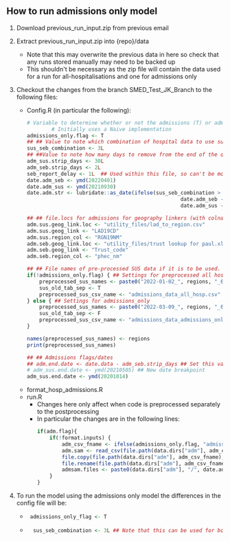 ## How to run admissions only model

1) Download previous_run_input.zip from previous email
2) Extract previous_run_input.zip into {repo}/data
    
    - Note that this may overwrite the previous data in here so check that any runs stored manually may need to be backed up
    - This shouldn't be necessary as the zip file will contain the data used for a run for all-hospitalisations and one for admissions only

3) Checkout the changes from the branch SMED_Test_JK_Branch to the following files:

    - Config.R (in particular the following):
        ```r
        # Variable to determine whether or not the admissions (T) or admissions + diagnoses (F) should be used
                # Initially uses a Naive implementation
        admissions_only.flag <- T
        ## ## Value to note which combination of hospital data to use sus (0), sus + sebs (1), sebs only (2) or sus (preprocessed) + sebs (3)
        sus_seb_combination <- 3L
        ## ##Value to note how many days to remove from the end of the dataset
        adm_sus.strip_days <- 30L
        adm_seb.strip_days <- 2L
        seb_report_delay <- 1L  ## Used within this file, so can't be moved.
        date.adm_seb <- ymd(20220401)
        date.adm_sus <- ymd(20210930)
        date.adm.str <- lubridate::as_date(ifelse(sus_seb_combination > 0,
                                                          date.adm_seb - adm_seb.strip_days,
                                                          date.adm_sus - adm_sus.strip_days))

        ## ## file.locs for admissions for geography linkers (with colname links)
        adm.sus.geog_link.loc <- "utility_files/lad_to_region.csv"
        adm.sus.geog_link <- "LAD19CD"
        adm.sus.region_col <- "RGN19NM"
        adm.seb.geog_link.loc <- "utility_files/trust lookup for paul.xlsx"
        adm.seb.geog_link <- "Trust_code"
        adm.seb.region_col <- "phec_nm"

        ## ## File names of pre-processed SUS data if it is to be used.
        if(!admissions_only.flag) { ## Settings for preprocessed all hospitalisations
            preprocessed_sus_names <- paste0("2022-01-02_", regions, "_6ag_counts.txt")
            sus_old_tab_sep <- T
            preprocessed_sus_csv_name <- "admissions_data_all_hosp.csv"
        } else { ## Settings for admissions_only
            preprocessed_sus_names <- paste0("2022-03-09_", regions, "_6ag_counts.txt")
            sus_old_tab_sep <- F
            preprocessed_sus_csv_name <- "admissions_data_admissions_only.csv"
        }

        names(preprocessed_sus_names) <- regions
        print(preprocessed_sus_names)

        ## ## Admissions flags/dates
        ## adm.end.date <- date.data - adm_seb.strip_days ## Set this value if we want to truncate the data before its end.
        # adm_sus.end.date <- ymd(20210505) ## New date breakpoint
        adm_sus.end.date <- ymd(20201014)
        ```
    - format_hosp_admissions.R
    - run.R
        - Changes here only affect when code is preprocessed separately to the postprocessing
        - In particular the changes are in the following lines:
            ```r
            if(adm.flag){
                if(!format.inputs) {
                    adm_csv_fname <- ifelse(admissions_only.flag, "admissions_data_admissions_only.csv", "admissions_data_all_hosp.csv")
                    adm.sam <- read_csv(file.path(data.dirs["adm"], adm_csv_fname))
                    file.copy(file.path(data.dirs["adm"], adm_csv_fname), out.dir)
                    file.rename(file.path(data.dirs["adm"], adm_csv_fname), file.path(data.dirs["adm"], "admissions_data.csv"))
                    admsam.files <- paste0(data.dirs["adm"], "/", date.adm.str, "_", regions, "_", nA_adm, "ag_counts.txt")
                }   
            }
            ```

4) To run the model using the admissions only model the differences in the config file will be:
    -  ```r 
        admissions_only_flag <- T
        ```
    - ```r
        sus_seb_combination <- 3L ## Note that this can be used for both (i.e. all hospitalisations as well, but will use a previous run instead of directly reading in SUS data)
        ```